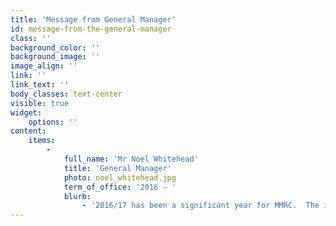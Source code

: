 ```yaml
---
title: 'Message from General Manager'
id: message-from-the-general-manager
class: ''
background_color: ''
background_image: ''
image_align: ''
link: ''
link_text: ''
body_classes: text-center
visible: true
widget:
    options: ''
content:
    items:
        -
            full_name: 'Mr Noel Whitehead'
            title: 'General Manager'
            photo: noel_whitehead.jpg
            term_of_office: '2016 - '
            blurb:
                - '2016/17 has been a significant year for MMRC.  The implementation of the restructure of MMRC, which arose out of a 2015 review by the Dillinger Group was finalised early in July 2016.  MMRC had an increase in arrivals, particularly in the number of Syrian and Iraqi refugees who formed part of the twelve thousand (12,000) humanitarian intake announced by the Federal Government in 2015.'
---
```



